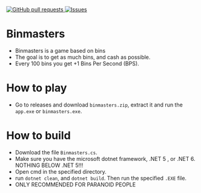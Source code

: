 <a href="https://github.com/Java8-OnTop/binmasters-game/pulls">
  <img alt="GitHub pull requests" src="https://img.shields.io/github/issues-pr/Java8-OnTop/binmasters-game?color=0088ff" />
</a>
<a href="https://github.com/Java8-OnTop/binmasters-game/issues">
  <img alt="Issues" src="https://img.shields.io/github/issues/Java8-OnTop/binmasters-game?color=0088ff" />
</a>

# Binmasters
 - Binmasters is a game based on bins
 - The goal is to get as much bins, and cash as possible.
 - Every 100 bins you get +1 Bins Per Second (BPS).
 
# How to play
 - Go to releases and download `binmasters.zip`, extract it and run the `app.exe` or `binmasters.exe`.

# How to build
 - Download the file `Binmasters.cs`.
 - Make sure you have the microsoft dotnet framework, .NET 5 , or .NET 6. NOTHING BELOW .NET 5!!!
 - Open cmd in the specified directory.
 - run `dotnet clean`, and `dotnet build`. Then run the specified `.EXE` file.
 - ONLY RECOMMENDED FOR PARANOID PEOPLE

